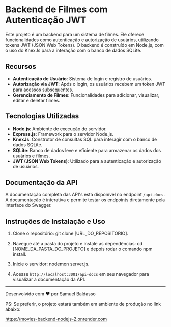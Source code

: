 # Backend de Filmes com Autenticação JWT

Este projeto é um backend para um sistema de filmes. Ele oferece funcionalidades como autenticação e autorização de usuários, utilizando tokens JWT (JSON Web Tokens). O backend é construído em Node.js, com o uso do KnexJs para a interação com o banco de dados SQLite.

## Recursos

- **Autenticação de Usuário**: Sistema de login e registro de usuários.
- **Autorização via JWT**: Após o login, os usuários recebem um token JWT para acessos subsequentes.
- **Gerenciamento de Filmes**: Funcionalidades para adicionar, visualizar, editar e deletar filmes.

## Tecnologias Utilizadas

- **Node.js**: Ambiente de execução do servidor.
- **Express.js**: Framework para o servidor Node.js.
- **KnexJs**: Construtor de consultas SQL para interagir com o banco de dados SQLite.
- **SQLite**: Banco de dados leve e eficiente para armazenar os dados dos usuários e filmes.
- **JWT (JSON Web Tokens)**: Utilizado para a autenticação e autorização de usuários.

## Documentação da API

A documentação completa das API's está disponível no endpoint `/api-docs`. A documentação é interativa e permite testar os endpoints diretamente pela interface do Swagger.

## Instruções de Instalação e Uso

1. Clone o repositório: git clone [URL_DO_REPOSITORIO].

2. Navegue até a pasta do projeto e instale as dependências: cd [NOME_DA_PASTA_DO_PROJETO] e depois rodar o comando npm install.

3. Inicie o servidor: nodemon server.js.

4. Acesse `http://localhost:3001/api-docs` em seu navegador para visualizar a documentação da API.

---

Desenvolvido com ❤️ por Samuel Baldasso


PS: Se preferir, o projeto estará também em ambiente de produção no link abaixo:

https://movies-backend-nodejs-2.onrender.com
